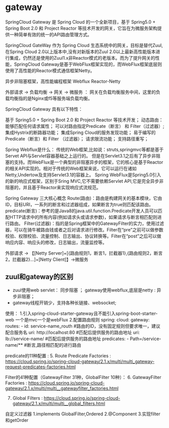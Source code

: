 # gateway
SpringCloud Gateway 是 Spring Cloud 的一个全新项目，基于 Spring5.0 + Spring Boot 2.0 和 Project Reactor 等技术开发的网关，它旨在为微服务架构提供一种简单有效的统一的API路由管理方式。

SpringCloud GateWay 作为 Spring Cloud 生态系统中的网关，目标是替代Zuul,在Spring Cloud 2.0以上版本中,没有对新版本的Zuul 2.0以上最新高性能版本进行集成，仍然还是使用的Zuul1.x非Reactor模式的老版本。而为了提升网关的性能，SpringCloud Gateway是基于WebFlux框架实现的，而WebFlux框架底层则使用了高性能的Reactor模式通信框架Netty。

异步非阻塞框架，高性能编程框架
Webflux
Reactor-Netty

外部请求 -> 负载均衡 -> 网关 -> 微服务 ： 网关在负载均衡服务中间，这里的负载均衡指的是Nginx或f5等服务端负载均衡。


SpringCloud Gateway 具有以下特性：

基于 Spring5.0 + Spring Boot 2.0 和 Project Reactor 等技术开发；
动态路由：能够匹配任何请求属性；
可以对路由指定Predicate（断言） 和 Filter（过滤器）;
集成Hystrix的断路器功能；
集成Spring Cloud的服务发现功能；
易于编写的Predicate（断言）和 Filter （过滤器）；
请求限流功能；
支持路径重写；


Spring Webflux是什么：
  传统的Web框架,比如说：struts,springmvc等都是基于Servet API与Servlet容器基础之上运行的。
  但是在Servlet3.1之后有了异步非阻塞的支持。而WebFlux是一个典型的非阻塞异步的框架，它的核心是基于Reactor的相关API实现的。相对于传统的Web框架来说，它可以运行在诸如Netty,Undertow及支持Servlet3.1的容器上。
  Spring WebFlux是Spring5.0引入的新的响应式框架，区别于Sring MVC,它不需要依赖Servlet API,它是完全异步非阻塞的，并且基于Reactor来实现响应式流规范。


Spring Gateway 三大核心概念
Route(路由)：路由是构建网关的基本模块，它由ID，目标URI，一系列的断言和过滤器组成，如果断言为true则匹配该路由。
predicate(断言)：参考的是Java8的java.util.function.Predicate开发人员可以匹配HTTP请求中的所有内容(例如请求头或请求参数)，如果请求与断言相匹配则进行路由。
Filter(过滤器)：指的是Spring框架中的GatewayFilter的实力，使用过滤器，可以在骑牛被路由钱或者之后对请求进行修改。Filter在“pre”之前可以做参数校验、权限校验、流量控制、日志输出、协议转换等。Filter在“post”之后可以做响应内容、响应头的修改，日志输出，流量监控等。

外部请求 -> 【[Netty Server]+[{路由规则1，断言1，拦截器1},{路由规则2，断言2，拦截器2}...]+[Netty Client]】->微服务

## zuul和gateway的区别
* zuul使用web servlet： 同步阻塞 ； gateway使用webflux,底层是netty : 异步非阻塞；
* gateway线程开销少，支持各种长链接、websocket;

使用：
1.引入spring-cloud-starter-gateway且不能引入spring-boot-starter-web 
一个是mvc一个是webFlux
2.配置路由规则
spring:
    cloud:
      gateway:
        routes:
        - id: service-name_routh #路由的ID，没有固定规则但要求唯一，建议配合服务名
          uri: http://localhost:80   #匹配后提供服务的路由地址
          uri: lb://service-name/   #匹配后提供服务的路由地址
          predicates:
            - Path=/service-name/**   #断言,路径相匹配的进行路由


predicate的11种配置 :
5. Route Predicate Factories : https://cloud.spring.io/spring-cloud-gateway/2.1.x/multi/multi_gateway-request-predicates-factories.html

Filter的41种配置（GatewayFilter 31种，GlobalFilter 10种）：
6. GatewayFilter Factories : https://cloud.spring.io/spring-cloud-gateway/2.1.x/multi/multi__gatewayfilter_factories.html

7. Global Filters : https://cloud.spring.io/spring-cloud-gateway/2.1.x/multi/multi__global_filters.html


自定义过滤器
1.implements GlobalFilter,Ordered
2.@Component
3.实现filter和getOrder


